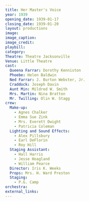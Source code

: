 ```yaml
---
title: Her Master's Voice
year: 1939
opening_date: 1939-01-17
closing_date: 1939-01-20
layout: productions
image:
image_caption:
image_credit:
playbill: 
category: 
Theatre: Theatre Jacksonville
Venue: Little Theatre
cast:
  Queena Farrar: Dorothy Kenniston
  Phoebe: Helen Baldwin
  Ned Farrar: J. Burton Webster, Jr.
  Craddock: Joseph Davin
  Aunt Min: Mildred W. Smith
  Mrs. Martin: Nina Bratton
  Mr. Twilling: Olin W. Stagg
crew:
  Make-up:
    - Agnes Chalker
    - Emma Sue Zink
    - Mrs. Everett Dwight
    - Patricia Coleman
  Lighting and Sound Effects:
    - Alex Pillsbury
    - Earl DeFlorin
    - Roy Hill
  Staging Assistant:
    - Hall Harris
    - Jesse Hoagland
    - William Pearce
  Director: Iris K. Weeks
  Props: Mrs. H. Ward Preston
  Staging:
    - P.G. Camp
orchestra:
external_links:
---
```


